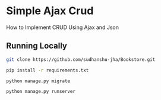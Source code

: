 # Simple Ajax Crud

How to Implement CRUD Using Ajax and Json

## Running Locally

```bash
git clone https://github.com/sudhanshu-jha/Bookstore.git
```

```bash
pip install -r requirements.txt
```

```bash
python manage.py migrate
```

```bash
python manage.py runserver
```
